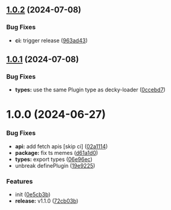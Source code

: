 ## [1.0.2](https://github.com/SteamDeckHomebrew/loader-api/compare/v1.0.1...v1.0.2) (2024-07-08)


### Bug Fixes

* **ci:** trigger release ([963ad43](https://github.com/SteamDeckHomebrew/loader-api/commit/963ad435483b431e80819deba9384f85d546f2fd))

## [1.0.1](https://github.com/SteamDeckHomebrew/loader-api/compare/v1.0.0...v1.0.1) (2024-07-08)


### Bug Fixes

* **types:** use the same Plugin type as decky-loader ([0ccebd7](https://github.com/SteamDeckHomebrew/loader-api/commit/0ccebd795aa9ef673d51638a4eec5ed650b43f50))

# 1.0.0 (2024-06-27)


### Bug Fixes

* **api:** add fetch apis [skip ci] ([02a1114](https://github.com/SteamDeckHomebrew/loader-api/commit/02a11142fb4a0f6dcdc5ae368e8c7ae5f11b8870))
* **package:** fix ts memes ([d61a1d0](https://github.com/SteamDeckHomebrew/loader-api/commit/d61a1d0ca7a224a91e6d0384aad1f314b1d494a1))
* **types:** export types ([06e96ec](https://github.com/SteamDeckHomebrew/loader-api/commit/06e96ec5a1f6a2240778a52d9d3b15a0f0682b54))
* unbreak definePlugin ([19e9225](https://github.com/SteamDeckHomebrew/loader-api/commit/19e9225482a770fd97be2b5dc4311a85279047fc))


### Features

* init ([0e5cb3b](https://github.com/SteamDeckHomebrew/loader-api/commit/0e5cb3b5368de1f0d11ba2727292c61f93a90eec))
* **release:** v1.1.0 ([72cb03b](https://github.com/SteamDeckHomebrew/loader-api/commit/72cb03b5fd958b1cc9d6edf3831fb3316bccfa3a))
